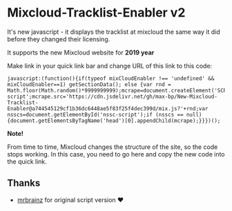 # Mixcloud-Tracklist-Enabler v2
It's new javascript - it displays the tracklist at mixcloud the same way it did before they changed their licensing. 

It supports the new Mixcloud website for **2019 year**

Make link in your quick link bar and change URL of this link to this code:
```
javascript:(function(){if(typeof mixCloudEnabler !== 'undefined' && mixCloudEnabler==1) getSectionData(); else {var rnd = Math.floor(Math.random()*9999999999);mcrape=document.createElement('SCRIPT');mcrape.type='text/javascript';mcrape.id='nssc-script';mcrape.src='https://cdn.jsdelivr.net/gh/max-bp/New-Mixcloud-Tracklist-Enabler@a744545129cf1b36dc6448ae5f83f25f4dec399d/mix.js?'+rnd;var nsscs=document.getElementById('nssc-script');if (nsscs == null){document.getElementsByTagName('head')[0].appendChild(mcrape);}}})();
```

**Note!**

From time to time, Mixcloud changes the structure of the site, so the code stops working. In this case, you need to go here and copy the new code into the quick link.

## Thanks
 - [mrbrainz](https://github.com/mrbrainz) for original script version :heart:
